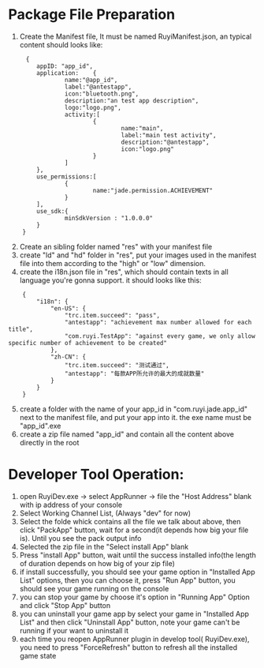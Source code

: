 # Package File Preparation

1. Create the Manifest file, It must be named RuyiManifest.json, an typical content should looks like:
```
     {
        appID: "app_id",
        application:    {
                name:"@app_id",
                label:"@antestapp",
                icon:"bluetooth.png",
                description:"an test app description",
                logo:"logo.png",
                activity:[
                        {
                                name:"main",
                                label:"main test activity",
                                description:"@antestapp",
                                icon:"logo.png"
                        }
                ]
        },
        use_permissions:[
                {
                        name:"jade.permission.ACHIEVEMENT"
                }
        ],
        use_sdk:{
                minSdkVersion : "1.0.0.0"
        }
    }
```
2. Create an sibling folder named "res" with your manifest file
3. create "ld" and "hd" folder in "res", put your images used in the manifest file into them according to the "high" or "low" dimension.
4. create the i18n.json file in "res", which should contain texts in all language you're gonna support. it should looks like this:
```
    {
        "i18n": {
            "en-US": {
                "trc.item.succeed": "pass",
                "antestapp": "achievement max number allowed for each title",
                "com.ruyi.TestApp": "against every game, we only allow specific number of achievement to be created"
            },
            "zh-CN": {
                "trc.item.succeed": "测试通过",
                "antestapp": "每款APP所允许的最大的成就数量"
            }
        }
    }
```
5. create a folder with the name of your app_id in "com.ruyi.jade.app_id" next to the manifest file, and put your app into it. the exe name must be "app_id".exe
6. create a zip file named "app_id" and contain all the content above directly in the root


# Developer Tool Operation:
1. open RuyiDev.exe -> select AppRunner -> file the "Host Address" blank with ip address of your console
2. Select Working Channel List, (Always "dev" for now)
3. Select the folde whick contains all the file we talk about above, then click "PackApp" button, wait for a second(it depends how big your file is). Until you see the pack output info
4. Selected the zip file in the "Select install App" blank
5. Press "install App" button, wait until the success installed info(the length of duration depends on how big of your zip file)
6. if install successfully, you should see your game option in "Installed App List" options, then you can choose it, press "Run App" button, you should see your game running on the console
7. you can stop your game by choose it's option in "Running App" Option and click "Stop App" button
8. you can uninstall your game app by select your game in "Installed App List" and then click "Uninstall App" button, note your game can't be running if your want to uninstall it
9. each time you reopen AppRunner plugin in develop tool( RuyiDev.exe), you need to press "ForceRefresh" button to refresh all the installed game state
